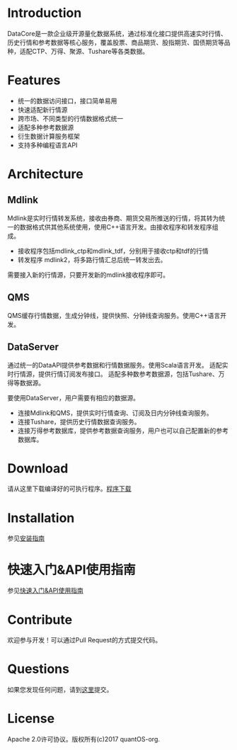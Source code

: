 # Introduction 

DataCore是一款企业级开源量化数据系统，通过标准化接口提供高速实时行情、历史行情和参考数据等核心服务，覆盖股票、商品期货、股指期货、国债期货等品种，适配CTP、万得、聚源、Tushare等各类数据。
[](https://github.com/quantOS-org/DataCore/blob/master/doc/img/datacore.png)

# Features 

+ 统一的数据访问接口，接口简单易用
+ 快速适配新行情源
+ 跨市场、不同类型的行情数据格式统一
+ 适配多种参考数据源
+ 衍生数据计算服务框架
+ 支持多种编程语言API

# Architecture

[](https://github.com/quantOS-org/DataCore/blob/master/doc/img/architect.png)

## Mdlink
Mdlink是实时行情转发系统，接收由券商、期货交易所推送的行情，将其转为统一的数据格式供其他系统使用，使用C++语言开发。由接收程序和转发程序组成。

+ 接收程序包括mdlink_ctp和mdlink_tdf，分别用于接收ctp和tdf的行情
+ 转发程序 mdlink2，将多路行情汇总后统一转发出去。

需要接入新的行情源，只要开发新的mdlink接收程序即可。

## QMS
QMS缓存行情数据，生成分钟线，提供快照、分钟线查询服务。使用C++语言开发。

## DataServer
通过统一的DataAPI提供参考数据和行情数据服务。使用Scala语言开发。
适配实时行情源，提供行情订阅发布接口。
适配多种数参考数据源，包括Tushare、万得等数据源。

要使用DataServer，用户需要有相应的数据源。

+ 连接Mdlink和QMS，提供实时行情查询、订阅及日内分钟线查询服务。
+ 连接Tushare，提供历史行情数据查询服务。
+ 连接万得参考数据库，提供参考数据查询服务，用户也可以自己配置新的参考数据库。

# Download

请从这里下载编译好的可执行程序。[程序下载](https://github.com/quantOS-org/DataCore/blob/master/doc/download.md)

# Installation

参见[安装指南](https://github.com/quantOS-org/DataCore/blob/master/doc/install.md)

# 快速入门&API使用指南

参见[快速入门&API使用指南](https://github.com/quantOS-org/DataCore/blob/master/doc/api_ref.md)

# Contribute

欢迎参与开发！可以通过Pull Request的方式提交代码。

# Questions

如果您发现任何问题，请到[这里](https://github.com/quantOS-org/DataCore/issues/new)提交。

# License

Apache 2.0许可协议。版权所有(c)2017 quantOS-org.

